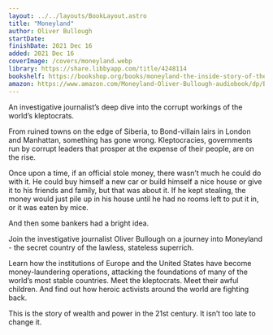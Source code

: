 ```yaml
---
layout: ../../layouts/BookLayout.astro
title: "Moneyland"
author: Oliver Bullough
startDate:
finishDate: 2021 Dec 16
added: 2021 Dec 16
coverImage: /covers/moneyland.webp
library: https://share.libbyapp.com/title/4248114
bookshelf: https://bookshop.org/books/moneyland-the-inside-story-of-the-crooks-and-kleptocrats-who-rule-the-world/9781250621467
amazon: https://www.amazon.com/Moneyland-Oliver-Bullough-audiobook/dp/B07PH2C912/
---
```


An investigative journalist’s deep dive into the corrupt workings of the world’s kleptocrats.

From ruined towns on the edge of Siberia, to Bond-villain lairs in London and Manhattan, something has gone wrong. Kleptocracies, governments run by corrupt leaders that prosper at the expense of their people, are on the rise.

Once upon a time, if an official stole money, there wasn’t much he could do with it. He could buy himself a new car or build himself a nice house or give it to his friends and family, but that was about it. If he kept stealing, the money would just pile up in his house until he had no rooms left to put it in, or it was eaten by mice.

And then some bankers had a bright idea.

Join the investigative journalist Oliver Bullough on a journey into Moneyland - the secret country of the lawless, stateless superrich.

Learn how the institutions of Europe and the United States have become money-laundering operations, attacking the foundations of many of the world’s most stable countries. Meet the kleptocrats. Meet their awful children. And find out how heroic activists around the world are fighting back.

This is the story of wealth and power in the 21st century. It isn’t too late to change it.

<!-- ### Notes & Highlights -->
